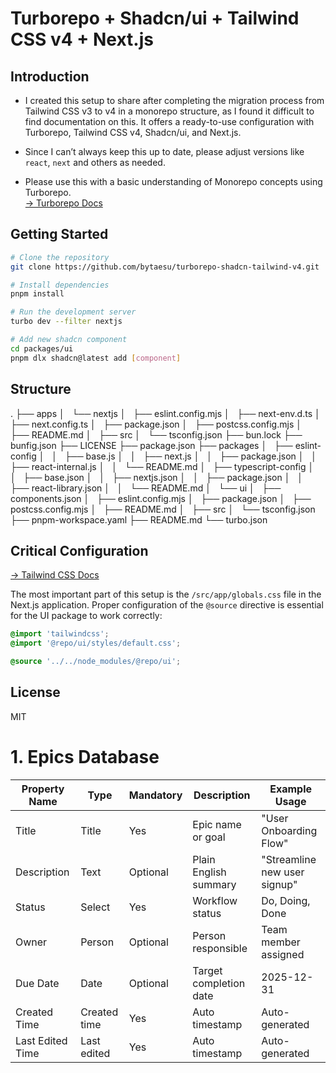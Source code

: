 # Turborepo + Shadcn/ui + Tailwind CSS v4 + Next.js

## Introduction

- I created this setup to share after completing the migration process from Tailwind CSS v3 to v4 in a monorepo structure, as I found it difficult to find documentation on this. It offers a ready-to-use configuration with Turborepo, Tailwind CSS v4, Shadcn/ui, and Next.js.

- Since I can’t always keep this up to date, please adjust versions like `react`, `next` and others as needed.

- Please use this with a basic understanding of Monorepo concepts using Turborepo.  
  [-> Turborepo Docs](https://turborepo.com/docs)

## Getting Started

```bash
# Clone the repository
git clone https://github.com/bytaesu/turborepo-shadcn-tailwind-v4.git

# Install dependencies
pnpm install

# Run the development server
turbo dev --filter nextjs

# Add new shadcn component
cd packages/ui
pnpm dlx shadcn@latest add [component]
```

## Structure

.
├── apps
│   └── nextjs
│       ├── eslint.config.mjs
│       ├── next-env.d.ts
│       ├── next.config.ts
│       ├── package.json
│       ├── postcss.config.mjs
│       ├── README.md
│       ├── src
│       └── tsconfig.json
├── bun.lock
├── bunfig.json
├── LICENSE
├── package.json
├── packages
│   ├── eslint-config
│   │   ├── base.js
│   │   ├── next.js
│   │   ├── package.json
│   │   ├── react-internal.js
│   │   └── README.md
│   ├── typescript-config
│   │   ├── base.json
│   │   ├── nextjs.json
│   │   ├── package.json
│   │   ├── react-library.json
│   │   └── README.md
│   └── ui
│       ├── components.json
│       ├── eslint.config.mjs
│       ├── package.json
│       ├── postcss.config.mjs
│       ├── README.md
│       ├── src
│       └── tsconfig.json
├── pnpm-workspace.yaml
├── README.md
└── turbo.json

## Critical Configuration

[-> Tailwind CSS Docs](https://tailwindcss.com/docs/detecting-classes-in-source-files)

The most important part of this setup is the `/src/app/globals.css` file in the Next.js application. Proper configuration of the `@source` directive is essential for the UI package to work correctly:

```css
@import 'tailwindcss';
@import '@repo/ui/styles/default.css';

@source '../../node_modules/@repo/ui';
```

## License

MIT


# 1. Epics Database

| Property Name    | Type         | Mandatory | Description                                | Example Usage                 |
|------------------|--------------|-----------|--------------------------------------------|-------------------------------|
| Title            | Title        | Yes       | Epic name or goal                          | "User Onboarding Flow"        |
| Description      | Text         | Optional  | Plain English summary                      | "Streamline new user signup"  |
| Status           | Select       | Yes       | Workflow status                            | Do, Doing, Done               |
| Owner            | Person       | Optional  | Person responsible                         | Team member assigned          |
| Due Date         | Date         | Optional  | Target completion date                     | 2025-12-31                    |
| Created Time     | Created time | Yes       | Auto timestamp                             | Auto-generated                |
| Last Edited Time | Last edited  | Yes       | Auto timestamp                             | Auto-generated                |
